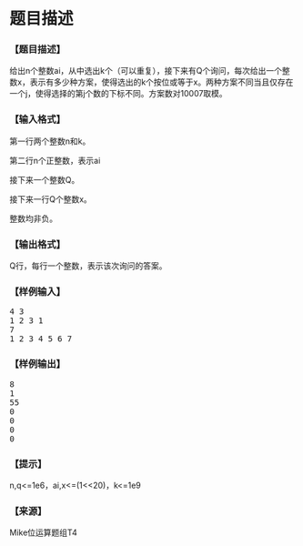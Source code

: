 # 题目描述


<h3>
【题目描述】
</h3>
<p>
给出n个整数ai，从中选出k个（可以重复），接下来有Q个询问，每次给出一个整数x，表示有多少种方案，使得选出的k个按位或等于x。两种方案不同当且仅存在一个j，使得选择的第j个数的下标不同。方案数对10007取模。
</p>
<h3>
【输入格式】
</h3>
<p>
第一行两个整数n和k。
</p>
<p>
第二行n个正整数，表示ai
</p>
<p>
接下来一个整数Q。
</p>
<p>
接下来一行Q个整数x。
</p>
<p>
整数均非负。
</p>
<h3>
【输出格式】
</h3>
<p>
Q行，每行一个整数，表示该次询问的答案。
</p>
<h3>
【样例输入】
</h3>
<pre>4 3
1 2 3 1
7
1 2 3 4 5 6 7
</pre>
<h3>
【样例输出】
</h3>
<pre>8
1
55
0
0
0
0 
</pre>
<h3>
【提示】
</h3>
<p>
n,q&lt;=1e6，ai,x&lt;=(1&lt;&lt;20)，k&lt;=1e9
</p>
<h3>
【来源】
</h3>
<p>
Mike位运算题组T4
</p>
